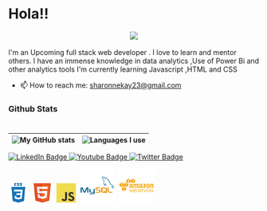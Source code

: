 
# Hola!!
<div id="header" align="center">
  <img src="https://media1.giphy.com/media/emGDBYPZ2mVrsS1biZ/giphy.gif?cid=ecf05e4779iar1zprdn9x5enc53j3d9cort9qs30gajx67er&rid=giphy.gif&ct=s" width="300"/>
</div>

I'm an Upcoming full stack web developer . I love to learn and mentor others. 
I have an immense knowledge in data analytics ,Use of Power Bi and other analytics tools
I'm currently learning Javascript ,HTML and CSS 

- 📫 How to reach me: sharonnekay23@gmail.com

### Github Stats
#


![My GitHub stats](https://github-readme-stats.vercel.app/api?username=SharonneKemboi&theme=tokyonight&&count_private=true&show_icons=true)   	|  ![Languages I use](https://github-readme-stats.vercel.app/api/top-langs/?username=SharonneKemboi&layout=compact&count_private=true&show_icons=true&langs_count=10&theme=tokyonight)  	|
|---	|---	|



<div id="badges">
  <a href="https://www.linkedin.com/in/sharonne-vanessa-kemboi-a118bb135/">
    <img src="https://img.shields.io/badge/LinkedIn-blue?style=for-the-badge&logo=linkedin&logoColor=white" alt="LinkedIn Badge"/>
  </a>
  <a href="https://www.youtube.com/channel/UC1ERYdAvQ35dcXkYZm6Fu3w">
    <img src="https://img.shields.io/badge/YouTube-red?style=for-the-badge&logo=youtube&logoColor=white" alt="Youtube Badge"/>
  </a>
  <a href="https://twitter.com/sharonne_kemboi">
    <img src="https://img.shields.io/badge/Twitter-blue?style=for-the-badge&logo=twitter&logoColor=white" alt="Twitter Badge"/>
  </a>
</div>


<div>
  
  <img src="https://github.com/devicons/devicon/blob/master/icons/css3/css3-plain-wordmark.svg"  title="CSS3" alt="CSS" width="40" height="40"/>&nbsp;
  <img src="https://github.com/devicons/devicon/blob/master/icons/html5/html5-original.svg" title="HTML5" alt="HTML" width="40" height="40"/>&nbsp;
  <img src="https://github.com/devicons/devicon/blob/master/icons/javascript/javascript-original.svg" title="JavaScript" alt="JavaScript" width="40" height="40"/>&nbsp;
  <img src="https://github.com/devicons/devicon/blob/master/icons/mysql/mysql-original-wordmark.svg" title="MySQL"  alt="MySQL" width="70" height="70"/>&nbsp;
  <img src="https://github.com/devicons/devicon/blob/master/icons/amazonwebservices/amazonwebservices-plain-wordmark.svg" title="AWS" alt="AWS" width="70" height="70"/>&nbsp;
</div>
